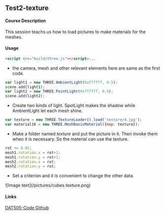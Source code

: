 ## Test2-texture ##

#### Course Description ####
This session teachs us how to load pictures to make materials for the meshes.

#### Usage ####
```html
<script src="build/three.js"></script>...
```

* the camera, mesh and other relevant elements here are same as the first code.

```javascript
var light1 = new THREE.AmbientLight(0xffffff, 0.5);
scene.add(light1);
var light2 = new THREE.PointLight(0xffffff, 0.5);
scene.add(light2);
```

* Create two kinds of light. SpotLight makes the shadow while AmbientLight let each mesh shine.

```javascript
var texture = new THREE.TextureLoader().load('texture/4.jpg');
var material16 = new THREE.MeshBasicMaterial({map: texture});
```

* Make a folder named *texture* and put the picture in it. Then invoke them when it is necessary. So the material can use the texture.

```javascript
rot += 0.01;
mesh1.rotation.x = rot+1;
mesh1.rotation.y = rot+1;
mesh2.rotation.x = rot;
mesh2.rotation.y = rot;
```
* Set a criterion and it is convenient to change the other data.

![Image text](/pictures/cubes texture.png)

#### Links ####
[DAT505-Code Github](https://github.com/kevenie/DAT505-Code)
